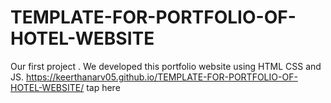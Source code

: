 # TEMPLATE-FOR-PORTFOLIO-OF-HOTEL-WEBSITE
Our first project . We developed this portfolio website using HTML CSS and JS.
 https://keerthanarv05.github.io/TEMPLATE-FOR-PORTFOLIO-OF-HOTEL-WEBSITE/ tap here
 

